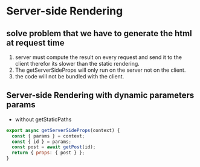 # Server-side Rendering

## solve problem that we have to generate the html at request time

1. server must compute the result on every request and send it to the client therefor its slower than the static rendering.
2. The getServerSideProps will only run on the server not on the client.
3. the code will not be bundled with the client.

## Server-side Rendering with dynamic parameters params

- without getStaticPaths

```js
export async getServerSideProps(context) {
  const { params } = context;
  const { id } = params;
  const post = await getPost(id);
  return { props: { post } };
}
```

